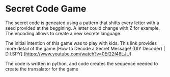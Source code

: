 # Secret Code Game

The secret code is geneated using a pattern that shifts every letter with a seed provided at the beggining. A letter could change with Z for example. The encoding allows to create a new secrete language.

The initial intention of this game was to play with kids. This link provides more detail of the game.[How to Decode a Secret Message! (DIY Decoder) | D.I.SPY] (https://www.youtube.com/watch?v=0Ef22f48LJU)

The code is written in python, and code creates the sequence needed to create the transalator for the game
